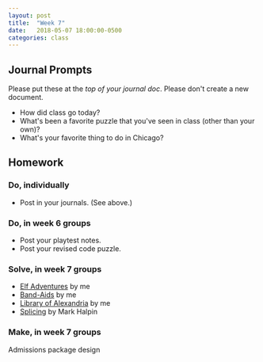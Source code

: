 ```yaml
---
layout: post
title:  "Week 7"
date:   2018-05-07 18:00:00-0500
categories: class
---
```


## Journal Prompts

Please put these at the *top of your journal doc*. Please don't create a new document.

- How did class go today?
- What's been a favorite puzzle that you've seen in class (other than your own)?
- What's your favorite thing to do in Chicago?

## Homework

### Do, individually

* Post in your journals. (See above.)

### Do, in week 6 groups

* Post your playtest notes.
* Post your revised code puzzle.

### Solve, in week 7 groups

* [Elf Adventures](/pdf/elf_adventures.pdf) by me
* [Band-Aids](/pdf/band-aids.pdf) by me
* [Library of Alexandria](/pdf/library_of_alexandria.pdf) by me
* [Splicing](/pdf/splicing.pdf) by Mark Halpin

### Make, in week 7 groups

Admissions package design

